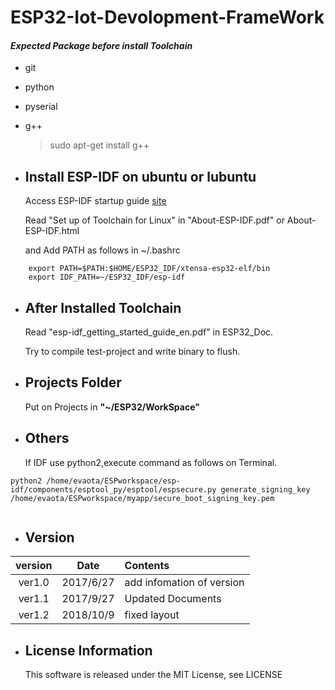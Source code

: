 # ESP32-Iot-Devolopment-FrameWork


#### ***Expected Package before install Toolchain***
- git
- python
- pyserial
- g++
    > sudo apt-get install g++

- ## Install ESP-IDF on ubuntu or lubuntu
    Access ESP-IDF startup guide [site](https://docs.espressif.com/projects/esp-idf/en/latest/get-started/linux-setup.html)

     Read "Set up of Toolchain for Linux" in "About-ESP-IDF.pdf" or     About-ESP-IDF.html

     and Add PATH as follows in ~/.bashrc

~~~
    export PATH=$PATH:$HOME/ESP32_IDF/xtensa-esp32-elf/bin
    export IDF_PATH=~/ESP32_IDF/esp-idf
~~~

- ## After Installed Toolchain

    Read "esp-idf_getting_started_guide_en.pdf" in ESP32_Doc. 

    Try to compile test-project and write binary to flush.

- ## Projects Folder

    Put on Projects in **"~/ESP32/WorkSpace"**

- ## Others

    If IDF use python2,execute command as follows on Terminal.   

~~~
python2 /home/evaota/ESPworkspace/esp-idf/components/esptool_py/esptool/espsecure.py generate_signing_key /home/evaota/ESPworkspace/myapp/secure_boot_signing_key.pem
    
~~~

- ## Version

|version  |Date|Contents|
|:-----:|:-------:|:----------------|
|ver1.0 |2017/6/27|add infomation of version|   
|ver1.1 |2017/9/27|Updated Documents|
|ver1.2 |2018/10/9|fixed layout|
    
- ## License Information
   This software is released under the MIT License, see LICENSE
